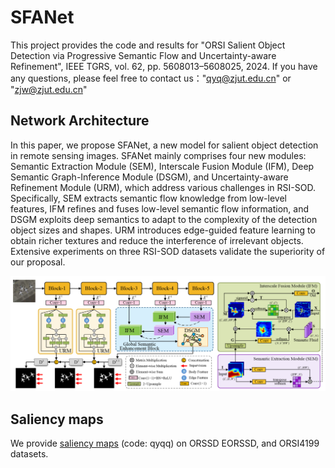 # SFANet
This project provides the code and results for "ORSI Salient Object Detection via Progressive Semantic Flow and Uncertainty-aware Refinement", IEEE TGRS, vol. 62, pp. 5608013–5608025, 2024. If you have any questions, please feel free to contact us："qyq@zjut.edu.cn" or "zjw@zjut.edu.cn"
## Network Architecture 
In this paper, we propose SFANet, a new model for salient object detection in remote sensing images. SFANet mainly comprises four new modules: Semantic Extraction Module (SEM), Interscale Fusion Module (IFM), Deep Semantic Graph-Inference Module (DSGM), and Uncertainty-aware Refinement Module (URM), which address various challenges in RSI-SOD. Specifically, SEM extracts semantic flow knowledge from low-level features, IFM refines and fuses low-level semantic flow information, and DSGM exploits deep semantics to adapt to the complexity of the detection object sizes and shapes. URM introduces edge-guided feature learning to obtain richer textures and reduce the interference of irrelevant objects. Extensive experiments on three RSI-SOD datasets validate the superiority of our proposal. 

<p float="left">
  <img src="/img/SFANet.png" width="800" />
</p>

## Saliency maps
We provide [saliency maps](https://pan.baidu.com/s/1OspaxsovAgyFyin0hLpO-A) (code: qyqq) on ORSSD EORSSD, and ORSI4199 datasets.


<!-- <p float="left">
  <img src="/img/result1.png" width="800" />
  <img src="/img/result2.png" width="800" />
</p> -->

<!-- ## Viusal results on WDC dataset with 90% missing
![image](https://github.com/ZhengJianwei2/SFANet/img/result2.png)
<!-- ## The spectral and spatial consistency on WDC data under 90% missing rate.
![image](https://github.com/ZhengJianwei2/WHGL/blob/main/img/10SMF_125-28WHGL_b40.png) -->
